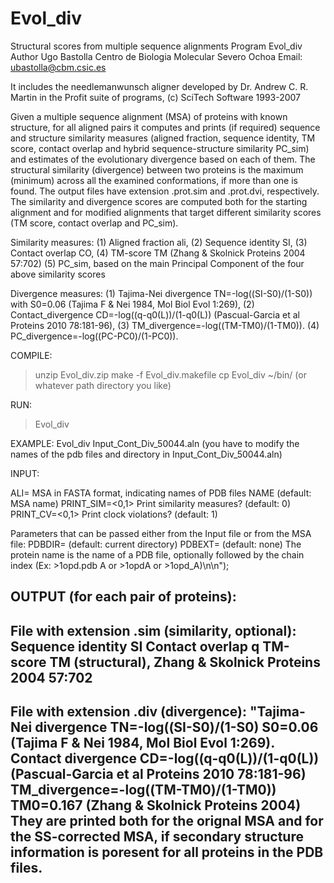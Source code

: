 # Evol_div
Structural scores from multiple sequence alignments
Program Evol_div
Author Ugo Bastolla Centro de Biologia Molecular Severo Ochoa
Email: <ubastolla@cbm.csic.es>

It includes the needlemanwunsch aligner developed by Dr. Andrew C. R. Martin
in the Profit suite of programs, (c) SciTech Software 1993-2007

Given a multiple sequence alignment (MSA) of proteins with known structure, for all aligned pairs it computes and prints (if required) sequence and structure similarity measures (aligned fraction, sequence identity, TM score, contact overlap and hybrid sequence-structure similarity PC_sim) and estimates of the evolutionary divergence based on each of them. 
The structural similarity (divergence) between two proteins is the maximum (minimum) across all the examined conformations, if more than one is found. The output files have extension .prot.sim and .prot.dvi, respectively.
The similarity and divergence scores are computed both for the starting alignment and for modified alignments that target different similarity scores (TM score, contact overlap and PC_sim).


Similarity measures:
(1) Aligned fraction ali,
(2) Sequence identity SI,
(3) Contact overlap CO,
(4) TM-score TM (Zhang & Skolnick Proteins 2004 57:702)
(5) PC_sim, based on the main Principal Component of the four above similarity scores

Divergence measures:
(1) Tajima-Nei divergence TN=-log((SI-S0)/(1-S0)) with S0=0.06 (Tajima F & Nei 1984, Mol Biol Evol 1:269),
(2) Contact_divergence CD=-log((q-q0(L))/(1-q0(L)) (Pascual-Garcia et al Proteins 2010 78:181-96),
(3) TM_divergence=-log((TM-TM0)/(1-TM0)).
(4) PC_divergence=-log((PC-PC0)/(1-PC0)).


COMPILE:
>unzip Evol_div.zip
>make -f Evol_div.makefile
>cp Evol_div ~/bin/ (or whatever path directory you like)

RUN:
>Evol_div <alignment file>

EXAMPLE: Evol_div Input_Cont_Div_50044.aln
(you have to modify the names of the pdb files and directory in
Input_Cont_Div_50044.aln)

INPUT: 

ALI= MSA in FASTA format, indicating names of PDB files
NAME <name of output files> (default: MSA name)
PRINT_SIM=<0,1>   Print similarity measures? (default: 0)
PRINT_CV=<0,1>    Print clock violations? (default: 1)

Parameters that can be passed either from the Input file or from the MSA file:
PDBDIR=<directory of pdb files>  (default: current directory)
PDBEXT=<extension of pdb files>  (default: none)
The protein name is the name of a PDB file, optionally followed by the chain index (Ex: >1opd.pdb A or >1opdA or >1opd_A)\n\n");

OUTPUT (for each pair of proteins):
-------
File with extension .sim (similarity, optional):
Sequence identity SI
Contact overlap q
TM-score TM (structural), Zhang & Skolnick Proteins 2004 57:702
-------
File with extension .div (divergence):
"Tajima-Nei divergence TN=-log((SI-S0)/(1-S0) S0=0.06 (Tajima F & Nei 1984, Mol Biol Evol 1:269).
Contact divergence  CD=-log((q-q0(L))/(1-q0(L)) (Pascual-Garcia et al Proteins 2010 78:181-96)
TM_divergence=-log((TM-TM0)/(1-TM0)) TM0=0.167 (Zhang & Skolnick Proteins 2004)
They are printed both for the orignal MSA and for the SS-corrected MSA, if secondary structure information is poresent for all proteins in the PDB files.
-------
